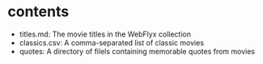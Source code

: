 # contents

* titles.md: The movie titles in the WebFlyx collection
* classics.csv: A comma-separated list of classic movies
* quotes: A directory of filels containing memorable quotes from movies
